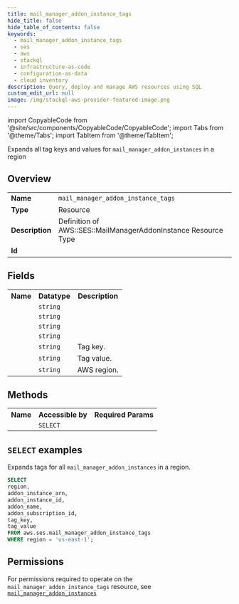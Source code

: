 ```yaml
---
title: mail_manager_addon_instance_tags
hide_title: false
hide_table_of_contents: false
keywords:
  - mail_manager_addon_instance_tags
  - ses
  - aws
  - stackql
  - infrastructure-as-code
  - configuration-as-data
  - cloud inventory
description: Query, deploy and manage AWS resources using SQL
custom_edit_url: null
image: /img/stackql-aws-provider-featured-image.png
---
```


import CopyableCode from '@site/src/components/CopyableCode/CopyableCode';
import Tabs from '@theme/Tabs';
import TabItem from '@theme/TabItem';

Expands all tag keys and values for <code>mail_manager_addon_instances</code> in a region

## Overview
<table>
<tbody>
<tr><td><b>Name</b></td><td><code>mail_manager_addon_instance_tags</code></td></tr>
<tr><td><b>Type</b></td><td>Resource</td></tr>
<tr><td><b>Description</b></td><td>Definition of AWS::SES::MailManagerAddonInstance Resource Type</td></tr>
<tr><td><b>Id</b></td><td><CopyableCode code="aws.ses.mail_manager_addon_instance_tags" /></td></tr>
</tbody>
</table>

## Fields
<table>
<tbody>
<tr><th>Name</th><th>Datatype</th><th>Description</th></tr><tr><td><CopyableCode code="addon_instance_arn" /></td><td><code>string</code></td><td></td></tr>
<tr><td><CopyableCode code="addon_instance_id" /></td><td><code>string</code></td><td></td></tr>
<tr><td><CopyableCode code="addon_name" /></td><td><code>string</code></td><td></td></tr>
<tr><td><CopyableCode code="addon_subscription_id" /></td><td><code>string</code></td><td></td></tr>
<tr><td><CopyableCode code="tag_key" /></td><td><code>string</code></td><td>Tag key.</td></tr>
<tr><td><CopyableCode code="tag_value" /></td><td><code>string</code></td><td>Tag value.</td></tr>
<tr><td><CopyableCode code="region" /></td><td><code>string</code></td><td>AWS region.</td></tr>
</tbody>
</table>

## Methods

<table>
<tbody>
  <tr>
    <th>Name</th>
    <th>Accessible by</th>
    <th>Required Params</th>
  </tr>
  <tr>
    <td><CopyableCode code="list_resources" /></td>
    <td><code>SELECT</code></td>
    <td><CopyableCode code="region" /></td>
  </tr>
</tbody>
</table>

## `SELECT` examples
Expands tags for all <code>mail_manager_addon_instances</code> in a region.
```sql
SELECT
region,
addon_instance_arn,
addon_instance_id,
addon_name,
addon_subscription_id,
tag_key,
tag_value
FROM aws.ses.mail_manager_addon_instance_tags
WHERE region = 'us-east-1';
```


## Permissions

For permissions required to operate on the <code>mail_manager_addon_instance_tags</code> resource, see <a href="/services/ses/mail_manager_addon_instances/#permissions"><code>mail_manager_addon_instances</code></a>

